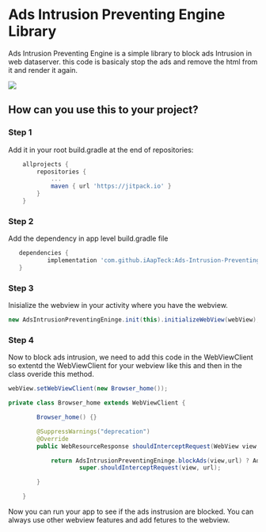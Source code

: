 # Ads Intrusion Preventing Engine Library 
Ads Intrusion Preventing Engine is a simple library to block ads Intrusion in web dataserver. this code is basicaly stop the ads and remove the html from it and render it again.

[![](https://jitpack.io/v/iAapTeck/Ads-Intrusion-Preventing-Engine.svg)](https://jitpack.io/#iAapTeck/Ads-Intrusion-Preventing-Engine)

## How can you use this to your project?

### Step 1

Add it in your root build.gradle at the end of repositories:
 
```gradle
	allprojects {
		repositories {
			...
			maven { url 'https://jitpack.io' }
		}
	}
 ```
 
 ### Step 2
 
 Add the dependency in app level build.gradle file
 
 ```gradle
 	dependencies {
	        implementation 'com.github.iAapTeck:Ads-Intrusion-Preventing-Engine:1.0'
	}
```
	
### Step 3

Inisialize the webview in your activity where you have the webview.

```java
new AdsIntrusionPreventingEninge.init(this).initializeWebView(webView);
```

### Step 4

Now to block ads intrusion, we need to add this code in the WebViewClient so extentd the WebViewClient for your webview like this and then in the class overide this method.


```java
webView.setWebViewClient(new Browser_home());
```

```java
private class Browser_home extends WebViewClient {

        Browser_home() {}

        @SuppressWarnings("deprecation")
        @Override
        public WebResourceResponse shouldInterceptRequest(WebView view, String url) {

            return AdsIntrusionPreventingEninge.blockAds(view,url) ? AdsIntrusionPrevention.createEmptyResource() :
                    super.shouldInterceptRequest(view, url);

        }

    }
```


Now you can run your app to see if the ads instrusion are blocked. You can always use other webview features and add fetures to the webview.
